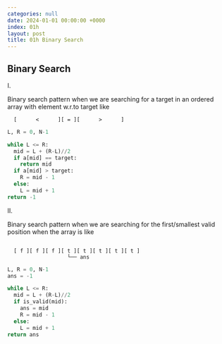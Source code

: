 ```yaml
---
categories: null
date: 2024-01-01 00:00:00 +0000
index: 01h
layout: post
title: 01h Binary Search
---
```


## Binary Search
I.

Binary search pattern when we are searching for a target in an ordered array with element w.r.to target like       
```                                   
  [      <      ][ = ][      >      ]                            
```

```python
L, R = 0, N-1

while L <= R:
  mid = L + (R-L)//2
  if a[mid] == target:
    return mid
  if a[mid] > target:
    R = mid - 1
  else:
    L = mid + 1
return -1
```

II.

Binary search pattern when we are searching for the first/smallest valid position when the array is like   
```                                

  [ f ][ f ][ f ][ t ][ t ][ t ][ t ][ t ]     
                   └── ans 
```

```python
L, R = 0, N-1
ans = -1

while L <= R:
  mid = L + (R-L)//2
  if is_valid(mid):
    ans = mid
    R = mid - 1
  else:
    L = mid + 1
return ans
```